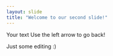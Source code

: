 ```yaml
---
layout: slide
title: "Welcome to our second slide!"
---
```

Your text
Use the left arrow to go back!

Just some editing :)
